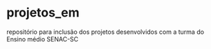 # projetos_em
repositório para inclusão dos projetos desenvolvidos com a turma do Ensino médio SENAC-SC
